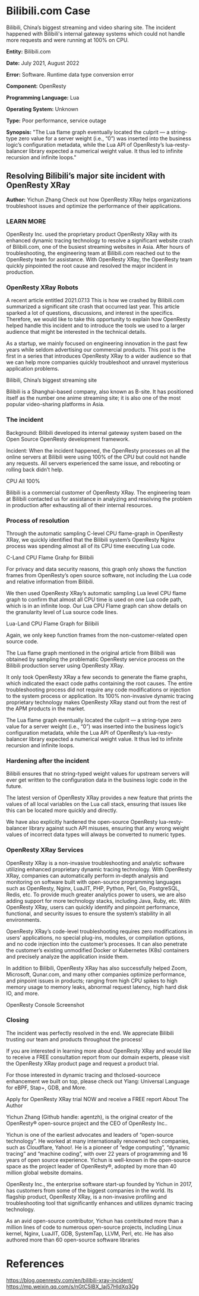 # Bilibili.com Case
Bilibili, China’s biggest streaming and video sharing site. The incident happened with Bilibili's internal gateway systems which could not handle more requests and were running at 100% on CPU.

**Entity:** Bilibili.com

**Date:** July 2021, August 2022

**Error:** Software. Runtime data type conversion error

**Component:** OpenResty

**Programming Language:** Lua

**Operating System:** Unknown

**Type:** Poor performance, service outage

**Synopsis:** "The Lua flame graph eventually located the culprit — a string-type zero value for a server weight (i.e., “0”) was inserted into the business logic’s configuration metadata, while the Lua API of OpenResty’s lua-resty-balancer library expected a numerical weight value. It thus led to infinite recursion and infinite loops."

## Resolving Bilibili’s major site incident with OpenResty XRay

**Author:** Yichun Zhang
Check out how OpenResty XRay helps organizations troubleshoot issues and optimize the performance of their applications.


### LEARN MORE
OpenResty Inc. used the proprietary product OpenResty XRay with its enhanced dynamic tracing technology to resolve a significant website crash of Bilibili.com, one of the busiest streaming websites in Asia. After hours of troubleshooting, the engineering team at Bilibili.com reached out to the OpenResty team for assistance. With OpenResty XRay, the OpenResty team quickly pinpointed the root cause and resolved the major incident in production.

### OpenResty XRay Robots

A recent article entitled 2021.07.13 This is how we crashed by Bilibili.com summarized a significant site crash that occurred last year. This article sparked a lot of questions, discussions, and interest in the specifics. Therefore, we would like to take this opportunity to explain how OpenResty helped handle this incident and to introduce the tools we used to a larger audience that might be interested in the technical details.

As a startup, we mainly focused on engineering innovation in the past few years while seldom advertising our commercial products. This post is the first in a series that introduces OpenResty XRay to a wider audience so that we can help more companies quickly troubleshoot and unravel mysterious application problems.

Bilibili, China’s biggest streaming site

Bilibili is a Shanghai-based company, also known as B-site. It has positioned itself as the number one anime streaming site; it is also one of the most popular video-sharing platforms in Asia.

### The incident

Background: Bilibili developed its internal gateway system based on the Open Source OpenResty development framework.

Incident: When the incident happened, the OpenResty processes on all the online servers at Bilibili were using 100% of the CPU but could not handle any requests. All servers experienced the same issue, and rebooting or rolling back didn’t help.

CPU All 100%

Bilibili is a commercial customer of OpenResty XRay. The engineering team at Bilibili contacted us for assistance in analyzing and resolving the problem in production after exhausting all of their internal resources.

### Process of resolution

Through the automatic sampling C-level CPU flame-graph in OpenResty XRay, we quickly identified that the Bilibili system’s OpenResty Nginx process was spending almost all of its CPU time executing Lua code.

C-Land CPU Flame Grahp for Bilibili

For privacy and data security reasons, this graph only shows the function frames from OpenResty’s open source software, not including the Lua code and relative information from Bilibili.

We then used OpenResty XRay’s automatic sampling Lua level CPU flame graph to confirm that almost all CPU time is used on one Lua code path, which is in an infinite loop. Our Lua CPU Flame graph can show details on the granularity level of Lua source code lines.

Lua-Land CPU Flame Graph for Bilibili

Again, we only keep function frames from the non-customer-related open source code.

The Lua flame graph mentioned in the original article from Bilibili was obtained by sampling the problematic OpenResty service process on the Bilibili production server using OpenResty XRay.

It only took OpenResty XRay a few seconds to generate the flame graphs, which indicated the exact code paths containing the root causes. The entire troubleshooting process did not require any code modifications or injection to the system process or application. Its 100% non-invasive dynamic tracing proprietary technology makes OpenResty XRay stand out from the rest of the APM products in the market.

The Lua flame graph eventually located the culprit — a string-type zero value for a server weight (i.e., “0”) was inserted into the business logic’s configuration metadata, while the Lua API of OpenResty’s lua-resty-balancer library expected a numerical weight value. It thus led to infinite recursion and infinite loops.

### Hardening after the incident

Bilibili ensures that no string-typed weight values for upstream servers will ever get written to the configuration data in the business logic code in the future.

The latest version of OpenResty XRay provides a new feature that prints the values of all local variables on the Lua call stack, ensuring that issues like this can be located more quickly and directly.

We have also explicitly hardened the open-source OpenResty lua-resty-balancer library against such API misuses, ensuring that any wrong weight values of incorrect data types will always be converted to numeric types.

### OpenResty XRay Services

OpenResty XRay is a non-invasive troubleshooting and analytic software utilizing enhanced proprietary dynamic tracing technology. With OpenResty XRay, companies can automatically perform in-depth analysis and monitoring on software built with open-source programming languages such as OpenResty, Nginx, LuaJIT, PHP, Python, Perl, Go, PostgreSQL, Redis, etc. To provide much greater analytics power to users, we are also adding support for more technology stacks, including Java, Ruby, etc. With OpenResty XRay, users can quickly identify and pinpoint performance, functional, and security issues to ensure the system’s stability in all environments.

OpenResty XRay’s code-level troubleshooting requires zero modifications in users’ applications, no special plug-ins, modules, or compilation options, and no code injection into the customer’s processes. It can also penetrate the customer’s existing unmodified Docker or Kubernetes (K8s) containers and precisely analyze the application inside them.

In addition to Bilibili, OpenResty XRay has also successfully helped Zoom, Microsoft, Qunar.com, and many other companies optimize performance, and pinpoint issues in products; ranging from high CPU spikes to high memory usage to memory leaks, abnormal request latency, high hard disk IO, and more.

OpenResty Console Screenshot

### Closing

The incident was perfectly resolved in the end. We appreciate Bilibili trusting our team and products throughout the process!

If you are interested in learning more about OpenResty XRay and would like to receive a FREE consultation report from our domain experts, please visit the OpenResty XRay product page and request a product trial.

For those interested in dynamic tracing and thclosed-sourcece enhancement we built on top, please check out Ylang: Universal Language for eBPF, Stap+, GDB, and More.

Apply for OpenResty XRay trial NOW and receive a FREE report
About The Author

Yichun Zhang (Github handle: agentzh), is the original creator of the OpenResty® open-source project and the CEO of OpenResty Inc..

Yichun is one of the earliest advocates and leaders of “open-source technology”. He worked at many internationally renowned tech companies, such as Cloudflare, Yahoo!. He is a pioneer of “edge computing”, “dynamic tracing” and “machine coding”, with over 22 years of programming and 16 years of open source experience. Yichun is well-known in the open-source space as the project leader of OpenResty®, adopted by more than 40 million global website domains.

OpenResty Inc., the enterprise software start-up founded by Yichun in 2017, has customers from some of the biggest companies in the world. Its flagship product, OpenResty XRay, is a non-invasive profiling and troubleshooting tool that significantly enhances and utilizes dynamic tracing technology.

As an avid open-source contributor, Yichun has contributed more than a million lines of code to numerous open-source projects, including Linux kernel, Nginx, LuaJIT, GDB, SystemTap, LLVM, Perl, etc. He has also authored more than 60 open-source software libraries

# References 
https://blog.openresty.com/en/bilibili-xray-incident/ 
https://mp.weixin.qq.com/s/nGtC5lBX_Iaj57HIdXq3Qg 